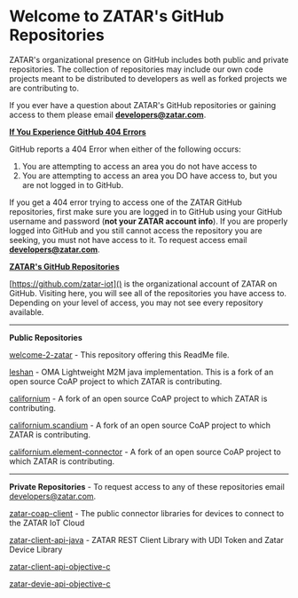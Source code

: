 Welcome to ZATAR's GitHub Repositories
===============

ZATAR's organizational presence on GitHub includes both public and private repositories. The collection of repositories may include our own code projects meant to be distributed to developers as well as forked projects we are contributing to.

If you ever have a question about ZATAR's GitHub repositories or gaining access to them please email **developers@zatar.com**.

<u>**If You Experience GitHub 404 Errors**</u>

GitHub reports a 404 Error when either of the following occurs:
1) You are attempting to access an area you do not have access to
2) You are attempting to access an area you DO have access to, but you are not logged in to GitHub.

If you get a 404 error trying to access one of the ZATAR GitHub repositories, first make sure you are logged in to GitHub using your GitHub username and password (**not your ZATAR account info**). If you are properly logged into GitHub and you still cannot access the repository you are seeking, you must not have access to it. To request access email **developers@zatar.com**.

<u>**ZATAR's GitHub Repositories**</u>

[https://github.com/zatar-iot]() is the organizational account of ZATAR on GitHub. Visiting here, you will see all of the repositories you have access to. Depending on your level of access, you may not see every repository available.

_____________________________________________________________


**Public Repositories**

[welcome-2-zatar](https://github.com/zatar-iot/welcome-2-zatar) - This repository offering this ReadMe file.

[leshan](https://github.com/zatar-iot/leshan) - OMA Lightweight M2M java implementation. This is a fork of an open source CoAP project to which ZATAR is contributing.

[californium](https://github.com/zatar-iot/californium) - A fork of an open source CoAP project to which ZATAR is contributing.

[californium.scandium](https://github.com/zatar-iot/californium.scandium) - A fork of an open source CoAP project to which ZATAR is contributing.

[californium.element-connector](https://github.com/zatar-iot/californium.element-connector) - A fork of an open source CoAP project to which ZATAR is contributing.

_________________________________________________________________


**Private Repositories** - To request access to any of these repositories email developers@zatar.com.

[zatar-coap-client](https://github.com/zatar-iot/zatar-coap-client) - The public connector libraries for devices to connect to the ZATAR IoT Cloud

[zatar-client-api-java](https://github.com/zatar-iot/zatar-client-api-java) - ZATAR REST Client Library with UDI Token and Zatar Device Library 


[zatar-client-api-objective-c](https://github.com/zatar-iot/zatar-client-api-objective-c)

[zatar-devie-api-objective-c](https://github.com/zatar-iot/zatar-device-api-objective-c)




